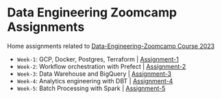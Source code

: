 # Data Engineering Zoomcamp Assignments

Home assignments related to [Data-Engineering-Zoomcamp Course 2023](https://github.com/DataTalksClub/data-engineering-zoomcamp)

- `Week-1`: GCP, Docker, Postgres, Terraform | [Assignment-1](./week-1)
- `Week-2`: Workflow orchestration with Prefect | [Assignment-2](./week-2)
- `Week-3`: Data Warehouse and BigQuery | [Assignment-3](./week-3)
- `Week-4`: Analytics engineering with DBT | [Assignment-4](./week-4)
- `Week-5`: Batch Processing with Spark | [Assignment-5](./week-5)